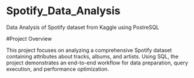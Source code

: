 # Spotify_Data_Analysis
Data Analysis of Spotify dataset from Kaggle using PostreSQL

#Project Overview

This project focuses on analyzing a comprehensive Spotify dataset containing attributes about tracks, albums, and artists. Using SQL, the project demonstrates an end-to-end workflow for data preparation, query execution, and performance optimization.
